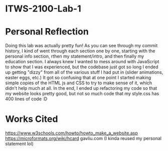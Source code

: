 # ITWS-2100-Lab-1

# Personal Reflection
Doing this lab was actually pretty fun! As you can see through my commit history, I kind of went through each section one by one, starting with the personal info section, rthen my statement/intro, and then finally my education section. I always knew I wanted to mess around with JavaScript to show that I was experienced, but the codebase just got so long I ended up getting "dizzy" from all of the various stuff I had put in (slider animations, easter eggs, etc.) It got so confusing that at one point I started making simple copies of the HTML js and CSS to try to make sense of it, which didn't help much at all. In the end, I ended up refactoring my code so that my website looks pretty good, but not so much code that my style.css has 400 lines of code :D

# Works Cited 
https://www.w3schools.com/howto/howto_make_a_website.asp
https://microformats.org/wiki/hcard
gavliu.com (I kinda reused my personal statement lol)